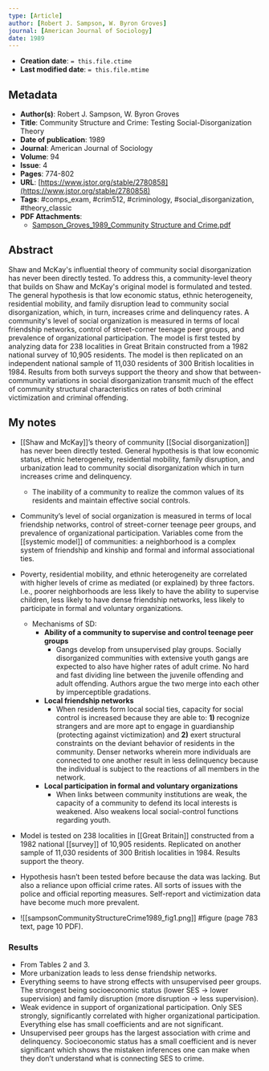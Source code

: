 ```yaml
---
type: [Article]
author: [Robert J. Sampson, W. Byron Groves]
journal: [American Journal of Sociology]
date: 1989
---
```


* **Creation date**: `= this.file.ctime`
* **Last modified date**: `= this.file.mtime`

## Metadata

* **Author(s)**: Robert J. Sampson, W. Byron Groves
* **Title**: Community Structure and Crime: Testing Social-Disorganization Theory
* **Date of publication**: 1989
* **Journal**: American Journal of Sociology
* **Volume**: 94
* **Issue**: 4
* **Pages**: 774-802
* **URL**: [https://www.jstor.org/stable/2780858](https://www.jstor.org/stable/2780858)
* **Tags**: #comps_exam, #crim512, #criminology, #social_disorganization, #theory_classic
* **PDF Attachments**:
  * [Sampson_Groves_1989_Community Structure and Crime.pdf](zotero://open-pdf/library/items/ZIHRVE5P)

## Abstract

Shaw and McKay's influential theory of community social disorganization has never been directly tested. To address this, a community-level theory that builds on Shaw and McKay's original model is formulated and tested. The general hypothesis is that low economic status, ethnic heterogeneity, residential mobility, and family disruption lead to community social disorganization, which, in turn, increases crime and delinquency rates. A community's level of social organization is measured in terms of local friendship networks, control of street-corner teenage peer groups, and prevalence of organizational participation. The model is first tested by analyzing data for 238 localities in Great Britain constructed from a 1982 national survey of 10,905 residents. The model is then replicated on an independent national sample of 11,030 residents of 300 British localities in 1984. Results from both surveys support the theory and show that between-community variations in social disorganization transmit much of the effect of community structural characteristics on rates of both criminal victimization and criminal offending.

## My notes

* [[Shaw and McKay]]’s theory of community [[Social disorganization]] has never been directly tested. General hypothesis is that low economic status, ethnic heterogeneity, residential mobility, family disruption, and urbanization lead to community social disorganization which in turn increases crime and delinquency.
	* The inability of a community to realize the common values of its residents and maintain effective social controls.

* Community’s level of social organization is measured in terms of local friendship networks, control of street-corner teenage peer groups, and prevalence of organizational participation. Variables come from the [[systemic model]] of communities: a neighborhood is a complex system of friendship and kinship and formal and informal associational ties.

* Poverty, residential mobility, and ethnic heterogeneity are correlated with higher levels of crime as mediated (or explained) by three factors. I.e., poorer neighborhoods are less likely to have the ability to supervise children, less likely to have dense friendship networks, less likely to participate in formal and voluntary organizations.
	* Mechanisms of SD:
		* **Ability of a community to supervise and control teenage peer groups**
			* Gangs develop from unsupervised play groups. Socially disorganized communities with extensive youth gangs are expected to also have higher rates of adult crime. No hard and fast dividing line between the juvenile offending and adult offending. Authors argue the two merge into each other by imperceptible gradations.
		* **Local friendship networks**
			* When residents form local social ties, capacity for social control is increased because they are able to: **1)** recognize strangers and are more apt to engage in guardianship (protecting against victimization) and **2)** exert structural constraints on the deviant behavior of residents in the community. Denser networks wherein more individuals are connected to one another result in less delinquency because the individual is subject to the reactions of all members in the network.
		* **Local participation in formal and voluntary organizations**
			* When links between community institutions are weak, the capacity of a community to defend its local interests is weakened. Also weakens local social-control functions regarding youth.

* Model is tested on 238 localities in [[Great Britain]] constructed from a 1982 national [[survey]] of 10,905 residents. Replicated on another sample of 11,030 residents of 300 British localities in 1984. Results support the theory.

* Hypothesis hasn’t been tested before because the data was lacking. But also a reliance upon official crime rates. All sorts of issues with the police and official reporting measures. Self-report and victimization data have become much more prevalent.

* ![[sampsonCommunityStructureCrime1989_fig1.png]] #figure (page 783 text, page 10 PDF).

### Results

* From Tables 2 and 3.  
* More urbanization leads to less dense friendship networks.
* Everything seems to have strong effects with unsupervised peer groups. The strongest being socioeconomic status (lower SES -> lower supervision) and family disruption (more disruption -> less supervision).
* Weak evidence in support of organizational participation. Only SES strongly, significantly correlated with higher organizational participation. Everything else has small coefficients and are not significant.
* Unsupervised peer groups has the largest association with crime and delinquency. Socioeconomic status has a small coefficient and is never significant which shows the mistaken inferences one can make when they don’t understand what is connecting SES to crime.